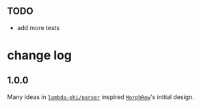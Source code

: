 ## TODO

  - add more tests

# change log

## 1.0.0
Many ideas in [`lambda-phi/parser`](https://dark.elm.dmy.fr/packages/lambda-phi/parser/latest/) inspired [`MorphRow`](#MorphRow)'s initial design.


